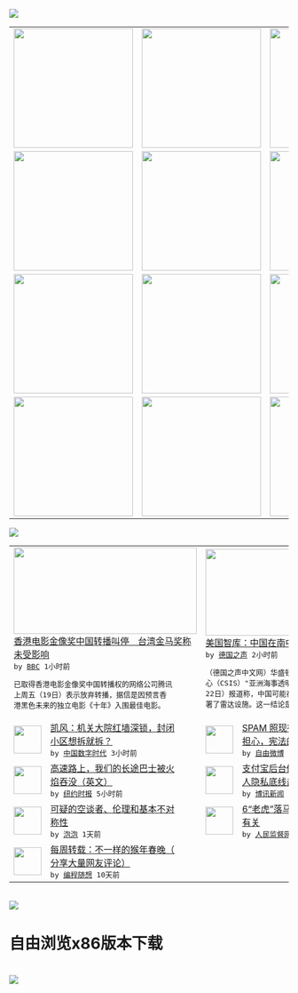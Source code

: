 

<a href="https://github.com/greatfire/z/raw/master/FreeBrowser.apk"><img src="https://raw.githubusercontent.com/greatfire/wiki/master/x/header.png" /></a><table><tr><td width="262" align="center" valign="center"><a href="https://github.com/greatfire/wiki/wiki/nyt" title="纽约时报中文网 国际纵览"><img src="https://raw.githubusercontent.com/greatfire/wiki/master/x/nyt_flag.png" width="215"/></a></td><td width="262" align="center" valign="center"><a href="https://github.com/greatfire/wiki/wiki/dw" title=""><img src="https://raw.githubusercontent.com/greatfire/wiki/master/x/dw_flag.png" width="215"/></a></td><td width="262" align="center" valign="center"><a href="https://github.com/greatfire/wiki/wiki/rmjd" title=""><img src="https://raw.githubusercontent.com/greatfire/wiki/master/x/rmjd_flag.png" width="215"/></a></td></tr><tr><td width="262" align="center" valign="center"><a href="https://github.com/paopaonetizen/website" title="泡泡 - 未经审查的互联网信息"><img src="https://raw.githubusercontent.com/greatfire/wiki/master/x/pp_flag.png" width="215"/></a></td><td width="262" align="center" valign="center"><a href="https://github.com/getlantern/mirror" title="以及自由微博和GreatFire.org官方中文论坛"><img src="https://raw.githubusercontent.com/greatfire/wiki/master/x/lantern_flag.png" width="215"/></a></td><td width="262" align="center" valign="center"><a href="https://github.com/cdtmirrors/m/" title=""><img src="https://raw.githubusercontent.com/greatfire/wiki/master/x/cdt_flag.png" width="215"/></a></td></tr><tr><td width="262" align="center" valign="center"><a href="https://github.com/program-think/blog" title="编程随想的博客"><img src="https://raw.githubusercontent.com/greatfire/wiki/master/x/pt_flag.png" width="215"/></a></td><td width="262" align="center" valign="center"><a href="https://github.com/greatfire/wiki/wiki/bbc" title=""><img src="https://raw.githubusercontent.com/greatfire/wiki/master/x/bbc_flag.png" width="215"/></a></td><td width="262" align="center" valign="center"><a href="https://github.com/freeweibo/s" title="自由微博 - 匿名和不受屏蔽的新浪微博搜索"><img src="https://raw.githubusercontent.com/greatfire/wiki/master/x/fw_flag.png" width="215"/></a></td></tr><tr><td width="262" align="center" valign="center"><a href="https://github.com/greatfire/wiki/wiki/google" title=""><img src="https://raw.githubusercontent.com/greatfire/wiki/master/x/google_flag.png" width="215"/></a></td><td width="262" align="center" valign="center"><a href="https://github.com/bxnews/boxun" title=""><img src="https://raw.githubusercontent.com/greatfire/wiki/master/x/bx_flag.png" width="215"/></a></td><td width="262" align="center" valign="center"><a href="https://github.com/greatfire/wiki/wiki/open-source" title="欢迎访问GreatFire.org开发者项目网站"><img src="https://raw.githubusercontent.com/greatfire/wiki/master/x/open-source_flag.png" width="215"/></a></td></tr></table><img src="https://raw.githubusercontent.com/greatfire/wiki/master/x/newsfeed text.png" /><table cols="4"><tr><td colspan="2" width="380"><a href="http://www.bbc.com/zhongwen/simp/china/2016/02/160223_hong_kong_film_awards"><img src="http://a.files.bbci.co.uk/worldservice/live/assets/images/2016/02/23/160223083316_cn_hong_kong_film_awards_2015_144x81_getty_nocredit.jpg" width="330" height="156"/></a></br><a href="http://www.bbc.com/zhongwen/simp/china/2016/02/160223_hong_kong_film_awards">香港电影金像奖中国转播叫停　台湾金马奖称<br/>未受影响</a></br><kbd> by <a href="http://www.bbc.co.uk/zhongwen/simp">BBC</a> 1小时前 </kbd></br><pre>已取得香港电影金像奖中国转播权的网络公司腾讯<br/>上周五（19日）表示放弃转播，据信是因预言香<br/>港黑色未来的独立电影《十年》入围最佳电影。</pre></td><td colspan="2" width="380"><a href="http://dw.com/p/1I0Cb?maca=chi-GK-text-greatfire-all-chinese-15625-xml-mrss"><img src="http://www.dw.com/image/0,,19008754_302,00.jpg" width="330" height="156"/></a></br><a href="http://dw.com/p/1I0Cb?maca=chi-GK-text-greatfire-all-chinese-15625-xml-mrss">美国智库：中国在南中国海部署雷达设施</a></br><kbd> by <a href="http://dw.de">德国之声</a> 2小时前 </kbd></br><pre>（德国之声中文网）华盛顿战略与国际问题研究中<br/>心（CSIS）"亚洲海事透明计划"周一（2月<br/>22日）报道称，中国可能在南中国海争议岛礁部<br/>署了雷达设施。这一结论是基于...</pre></td></tr><tr><td><img src="http://i0.wp.com/chinadigitaltimes.net/chinese/files/2016/02/640-1.jpg?resize=500%2C319" width="50" height="50"/></td><td width="280"><a href="http://feedproxy.google.com/~r/chinadigitaltimes/IyPt/~3/RN1DHA59_4g/">凯风：机关大院红墙深锁，封闭<br/>小区想拆就拆？</a></br><kbd> by <a href="http://chinadigitaltimes.net/chinese/">中国数字时代</a> 3小时前 </kbd></td><td><img src="http://ww1.sinaimg.cn/large/48866320jw1f187wf1p60j20hs0hs0u7.jpg" width="50" height="50"/></td><td width="280"><a href="https://freeweibo.com/weibo/3945666180987185">SPAM 照现在的势头，有些<br/>担心，宪法的一些条款会...</a></br><kbd> by <a href="https://freeweibo.com/">自由微博</a> 5小时前 </kbd></td></tr><tr><td><img src="http://static01.nyt.com/images/2016/02/22/travel/22megabus-photo2/22megabus-photo2-articleLarge.jpg" width="50" height="50"/></td><td width="280"><a href="https://d3qlz4p8smvoli.cloudfront.net/travel/20160223/cc23megabus/">高速路上，我们的长途巴士被火<br/>焰吞没（英文）</a></br><kbd> by <a href="http://m.cn.nytimes.com/">纽约时报</a> 5小时前 </kbd></td><td><img src="http://upload.bx.tl/news/temp14/201602230037022.png" width="50" height="50"/></td><td width="280"><a href="http://www.boxun.com/news/gb/china/2016/02/201602231542.shtml">支付宝后台偷拍手机用户大陆个<br/>人隐私底线击穿</a></br><kbd> by <a href="http://www.boxun.com">博讯新闻</a> 10小时前 </kbd></td></tr><tr><td><img src="https://raw.githubusercontent.com/greatfire/wiki/master/x/pp_logo.png" width="50" height="50"/></td><td width="280"><a href="https://pao-pao.net/article/675">可疑的空谈者、伦理和基本不对<br/>称性</a></br><kbd> by <a href="https://pao-pao.net">泡泡</a> 1天前 </kbd></td><td><img src="http://www.rmjdw.com/uploads/allimg/160218/1221321514-0.png" width="50" height="50"/></td><td width="280"><a href="http://www.rmjdw.com//guanzhuzhongguo/20160218/15515.html">6“老虎”落马均与房产商赵晋<br/>有关 </a></br><kbd> by <a href="http://www.rmjdw.com/">人民监督网</a> 5天前 </kbd></td></tr><tr><td><img src="http://lh5.googleusercontent.com/UPQD3cmXSJDF_EPa_BFdCs0Tb2D63DSy71ZF_yOWytgSv3d0vJ6R7jzjK582W6As9VTlyn-ri_L4jT4IwaZFLULe0yRCDd_5C4FYtGKEXsiAsyO32poih0SdRIW6lgaa1RTCFRZtD4M" width="50" height="50"/></td><td width="280"><a href="http://feedproxy.google.com/~r/programthink/~3/sVtVkAPeR8s/weekly-share-97.html">每周转载：不一样的猴年春晚（<br/>分享大量网友评论）</a></br><kbd> by <a href="http://program-think.blogspot.com">编程随想</a> 10天前 </kbd></td></table></br><a href="https://github.com/greatfire/z/raw/master/FreeBrowser.apk"><img src="https://raw.githubusercontent.com/greatfire/wiki/master/x/download app.png" /></a><h1>自由浏览x86版本下载<h1><a href="https://github.com/greatfire/z/raw/master/FreeBrowser-x86.apk"><img src="https://raw.githubusercontent.com/greatfire/images/master/fb86.qr.png" /></a>